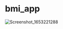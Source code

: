 # bmi_app

![Screenshot_1653221288](https://user-images.githubusercontent.com/22864669/169694422-51f5b1b4-0d51-466e-94a1-720ff844521b.png)
